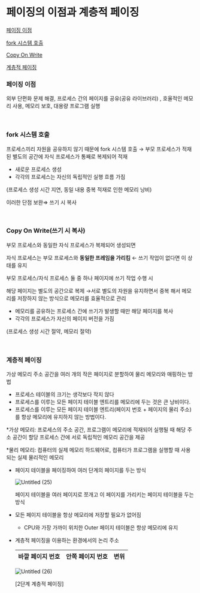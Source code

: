 # 페이징의 이점과 계층적 페이징

[페이징 이점](#페이징-이점)

[fork 시스템 호출](#fork-시스템-호출)

[Copy On Write](#Copy-On-Write) 

[계층적 페이징](#계층적-페이징)

### 페이징 이점

외부 단편화 문제 해결, 프로세스 간의 페이지를 공유(공유 라이브러리) , 호율적인 메모리 사용, 메모리 보호, 대용량 프로그램 실행

<br/>

### fork 시스템 호출

프로세스끼리 자원을 공유하지 않기 때문에 fork 시스템 호출
→ 부모 프로세스가 적재된 별도의 공간에 자식 프로세스가 통째로 복제되어 적재 

- 새로운 프로세스 생성
- 각각의 프로세스는 자신의 독립적인 실행 흐름 가짐

(프로세스 생성 시간 지연, 동일 내용 중복 적재로 인한 메모리 낭비)

이러한 단점 보완⇒ 쓰기 시 복사 

<br/>

### Copy On Write(쓰기 시 복사)

부모 프로세스와 동일한 자식 프로세스가 복제되어 생성되면

자식 프로세스는 부모 프로세스와 **동일한 프레임을 가리킴** ← 쓰기 작업이 없다면 이 상태를 유지

부모 프로세스/자식 프로세스 둘 중 하나 페이지에 쓰기 작업 수행 시

해당 페이지는 별도의 공간으로 복제 →서로 별도의 자원을 유지하면서 중복 해서 메모리를 저장하지 않는 방식으로 메모리를 효율적으로 관리 

- 메모리를 공유하는 프로세스 간에 쓰기가 발생할 때만 해당 페이지를 복사
- 각각의 프로세스가 자신의 페이지 버전을 가짐

(프로세스 생성 시간 절약, 메모리 절약)

<br/>

### 계층적 페이징

가상 메모리 주소 공간을 여러 개의 작은 페이지로 분할하여 물리 메모리와 매핑하는 방법 

- 프로세스 테이블의 크기는 생각보다 작지 않다
- 프로세스를 이루는 모든 페이지 테이블 엔트리를 메모리에 두는 것은 큰 낭비이다.
- 프로세스를 이루는 모든 페이지 테이블 엔트리(페이지 번호 + 페이지의 물리 주소)를 항상 메모리에 유지하지 않는 방법이다.

*가상 메모리: 프로세스의 주소 공간, 프로그램이 메모리에 적재되어 실행될 때 해당 주소 공간이 할당 프로세스 간에 서로 독립적인 메모리 공간을 제공

*물리 메모리: 컴퓨터의 실제 메모리 하드웨어로, 컴퓨터가 프로그램을 실행할 때 사용되는 실제 물리적인 메모리 

- 페이지 테이블을 페이징하여 여러 단계의 페이지를 두는 방식
    
    ![Untitled (25)](https://github.com/HYO00/TIL/assets/79884004/be76ad59-ef71-446f-9d02-68e738242559)
    
    페이지 테이블을 여러 페이지로 쪼개고 이 페이지를 가리키는 페이지 테이블을 두는 방식 
    
- 모든 페이지 테이블을 항상 메모리에 저장할 필요가 없어짐
    - CPU와 가장 가까이 위치한 Outer 페이지 테이블은 항상 메모리에 유지
- 계층적 페이징을 이용하는 환경에서의 논리 주소
    
    
    | 바깥 페이지 번호 | 안쪽 페이지 번호  | 변위  |
    | --- | --- | --- |
    
    ![Untitled (26)](https://github.com/HYO00/TIL/assets/79884004/5809be49-ba1c-44cc-98b3-99b6b1232ae3)

    
    [2단계 계층적 페이징]
